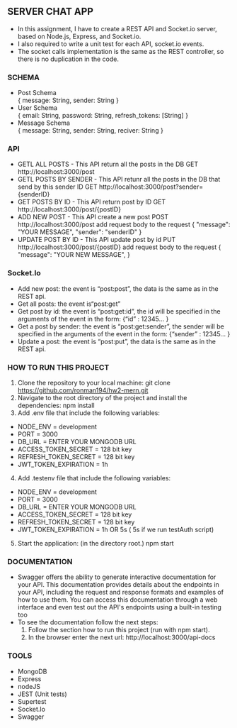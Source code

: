 ## SERVER CHAT APP

- In this assignment, I have to create a REST API and Socket.io server, based on Node.js, Express, and Socket.io.
- I also required to write a unit test for each API, socket.io events.
- The socket calls implementation is the same as the REST controller, so there is no duplication in the code.


### SCHEMA
- Post Schema     
{
message: String,
sender: String
}
- User Schema     
{
email: String,
password: String,
refresh_tokens: [String]
}
- Message Schema     
{
message: String,
sender: String,
reciver: String
}


### API
- GETL ALL POSTS - This API return all the posts in the DB
 GET http://localhost:3000/post
-  GETL POSTS BY SENDER - This API retunr all the posts in the DB that send by this sender ID
 GET http://localhost:3000/post?sender={senderID}
-  GET POSTS BY ID - This API return post by ID
 GET http://localhost:3000/post/{postID}
-  ADD NEW POST - This API create a new post
POST http://localhost:3000/post
add request body to the request {
"message": "YOUR MESSAGE",
"sender": "senderID"
}
-  UPDATE POST BY ID - This API update post by id
PUT http://localhost:3000/post/{postID}
add request body to the request {
"message": "YOUR NEW MESSAGE",
}

### Socket.Io
- Add new post: the event is “post:post”, the data is the same as in the REST api.
- Get all posts: the event is“post:get”
- Get post by id: the event is “post:get:id”, the id will be specified in the arguments of the event in the form: {“id” : 12345… }
- Get a post by sender: the event is “post:get:sender”, the sender will be specified in the arguments of the event in the form: {“sender” : 12345… }
- Update a post: the event is “post:put”, the data is the same as in the REST api.




### HOW TO RUN THIS PROJECT
1. Clone the repository to your local machine:
git clone https://github.com/ronman194/hw2-mern.git
2. Navigate to the root directory of the project and install the dependencies:
npm install
3. Add .env file that include the following variables: 
 - NODE_ENV = development
 - PORT = 3000
 - DB_URL = ENTER YOUR MONGODB URL
  - ACCESS_TOKEN_SECRET = 128 bit key
  - REFRESH_TOKEN_SECRET = 128 bit key
  - JWT_TOKEN_EXPIRATION = 1h
4. Add .testenv file that include the following variables: 
 - NODE_ENV = development
 - PORT = 3000
 - DB_URL = ENTER YOUR MONGODB URL
  - ACCESS_TOKEN_SECRET = 128 bit key
  - REFRESH_TOKEN_SECRET = 128 bit key
  - JWT_TOKEN_EXPIRATION = 1h  OR 5s ( 5s if we run testAuth script)
5. Start the application: (in the directory root.)
npm start

### DOCUMENTATION
- Swagger offers the ability to generate interactive documentation for your API. This documentation provides details about the endpoints in your API, including the request and response formats and examples of how to use them. You can access this documentation through a web interface and even test out the API's endpoints using a built-in testing too
- To see the documentation follow the next steps:
	1. Follow the section how to run this project (run with npm start).
	2. In the browser enter the next url: http://localhost:3000/api-docs


### TOOLS
- MongoDB
- Express
- nodeJS
- JEST (Unit tests)
- Supertest
- Socket.Io
- Swagger